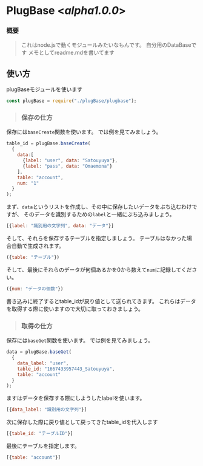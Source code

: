# __PlugBase__  <_alpha1.0.0_>
### 概要
>これはnode.jsで動くモジュールみたいなもんです。
>自分用のDataBaseです
>メモとしてreadme.mdを書いてます
>

## 使い方
plugBaseモジュールを使います
```js
const plugBase = require("./plugBase/plugbase");
```
> ### __保存の仕方__
保存には`baseCreate`関数を使います。
では例を見てみましょう。
```js
table_id = plugBase.baseCreate(
  {
    data:[
      {label: "user", data: "Satouyuya"},
      {label: "pass", data: "Omaemona"}
    ], 
    table: "account",
    num: "1"
  }
);
```
まず、`data`というリストを作成し、その中に保存したいデータをぶち込むわけですが、
そのデータを識別するための`label`と一緒にぶち込みましょう。
```js 
[{label: "識別用の文字列", data: "データ"}]
```
そして、それらを保存するテーブルを指定しましょう。
テーブルはなかった場合自動で生成されます。
```js
({table: "テーブル"})
```
そして、最後にそれらのデータが何個あるかを0から数えて`num`に記録してください。
```js
({num: "データの個数"})
```
書き込みに終了するとtable_idが戻り値として送られてきます。
これらはデータを取得する際に使いますので大切に取っておきましょう。

> ### __取得の仕方__
保存には`baseGet`関数を使います。
では例を見てみましょう。
```js
data = plugBase.baseGet(
  {
    data_label: "user",
    table_id: "1667433957443_Satouyuya",
    table: "account"
  }
);
```


ますはデータを保存する際にしようしたlabelを使います。
```js 
[{data_label: "識別用の文字列"}]
```
次に保存した際に戻り値として戻ってきたtable_idを代入します
```js 
[{table_id: "テーブルID"}]
```
最後にテーブルを指定します。
```js 
[{table: "account"}]
```
